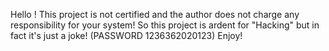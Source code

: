 Hello ! This project is not certified and the author does not charge any responsibility for your system!
So this project is ardent for "Hacking" but in fact it's just a joke!
(PASSWORD 1236362020123)
Enjoy!
